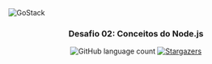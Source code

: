 <img alt="GoStack" src="https://storage.googleapis.com/golden-wind/bootcamp-gostack/header-desafios-new.png" />

<h3 align="center">
  Desafio 02: Conceitos do Node.js
</h3>

<p align="center">
  <img alt="GitHub language count" src="https://img.shields.io/github/languages/count/gabrielmaialva33/gostack?color=%2304D361">

  <a href="https://github.com/gostack/tree/master/desafio-conceitos-nodejs/stargazers">
    <img alt="Stargazers" src="https://img.shields.io/github/stars/gabrielmaialva33/gostack?style=social">
  </a>
</p>
